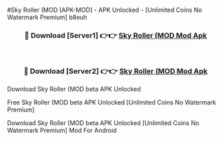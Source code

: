 #Sky Roller (MOD [APK-MOD] - APK Unlocked - [Unlimited Coins No Watermark Premium] b8euh



<div align="center">

<h3>🔴 Download [Server1] 👉👉 <a href="https://momento.my/?title=Sky_Roller_(MOD">Sky Roller (MOD Mod Apk</a></h3><br>

<h3>🔴 Download [Server2] 👉👉 <a href="https://momento.my/?title=Sky_Roller_(MOD">Sky Roller (MOD Mod Apk</a></h3>
</div>



Download Sky Roller (MOD beta APK Unlocked

Free Sky Roller (MOD beta APK Unlocked [Unlimited Coins No Watermark Premium]

Download Sky Roller (MOD beta APK Unlocked [Unlimited Coins No Watermark Premium] Mod For Android
